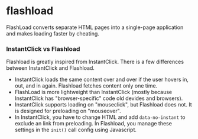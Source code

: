 # flashload
FlashLoad converts separate HTML pages into a single-page application and makes loading faster by cheating.


### InstantClick vs Flashload

Flashload is greatly inspired from InstantClick. There is a few differences between InstantClick and Flashload.

* InstantClick loads the same content over and over if the user hovers in, out, and in again. Flashload fetches content only one time.
* FlashLoad is more lightweight than InstantClick (mostly because InstantClick has "browser-specific" code old devides and browsers).
* InstantClick supports loading on "mouseclick", but Flashload does not. It is designed for preloading on "mouseover".
* In InstantClick, you have to change HTML and add `data-no-instant` to exclude an link from preloading. In Flashload, you manage these settings in the `init()` call config using Javascript.